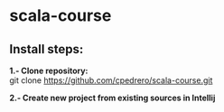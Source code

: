 # scala-course
## Install steps:

**1.- Clone repository:**
<br/>git clone https://github.com/cpedrero/scala-course.git

**2.- Create new project from existing sources in Intellij**
